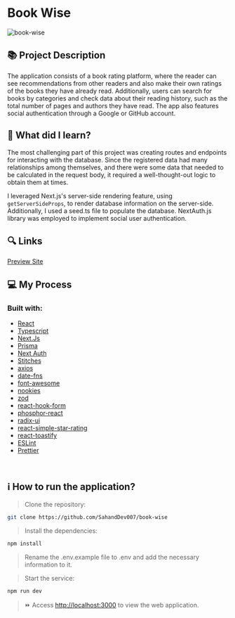 # Book Wise
![book-wise](https://github.com/SahandDev007/book-wise/assets/121824373/57a7d61b-dd04-4727-9e77-e5e7197d276c)


## 📚 Project Description

The application consists of a book rating platform, where the reader can see recommendations from other readers and also make their own ratings of the books they have already read. Additionally, users can search for books by categories and check data about their reading history, such as the total number of pages and authors they have read. The app also features social authentication through a Google or GitHub account.



## 📌 What did I learn?

The most challenging part of this project was creating routes and endpoints for interacting with the database. Since the registered data had many relationships among themselves, and there were some data that needed to be calculated in the request body, it required a well-thought-out logic to obtain them at times.

I leveraged Next.js's server-side rendering feature, using `getServerSideProps`, to render database information on the server-side. Additionally, I used a seed.ts file to populate the database. NextAuth.js library was employed to implement social user authentication.

## 🔍 Links
[Preview Site](https://book-wise-puce.vercel.app/)

## 💻 My Process
### Built with:

- [React](https://reactjs.org/)
- [Typescript](https://www.typescriptlang.org/)
- [Next.Js](https://nextjs.org/)
- [Prisma](https://www.prisma.io/)
- [Next Auth](https://next-auth.js.org/)
- [Stitches](https://stitches.dev/)
- [axios](https://axios-http.com/docs/intro)
- [date-fns](https://date-fns.org/)
- [font-awesome](https://fontawesome.com/)
- [nookies](https://npm.io/package/nookies)
- [zod](https://zod.dev/)
- [react-hook-form](https://react-hook-form.com/)
- [phosphor-react](https://phosphoricons.com/)
- [radix-ui](https://www.radix-ui.com/)
- [react-simple-star-rating](https://www.npmjs.com/package/react-simple-star-rating)
- [react-toastify](https://fkhadra.github.io/react-toastify/introduction)
- [ESLint](https://eslint.org/)
- [Prettier](https://prettier.io/)
<br/>

## ℹ️ How to run the application?

> Clone the repository:

```bash
git clone https://github.com/SahandDev007/book-wise
```

> Install the dependencies:

```bash
npm install
```

> Rename the .env.example file to .env and add the necessary information to it.

> Start the service:

```bash
npm run dev
```

> ⏩ Access [http://localhost:3000](http://localhost:3000) to view the web application.

